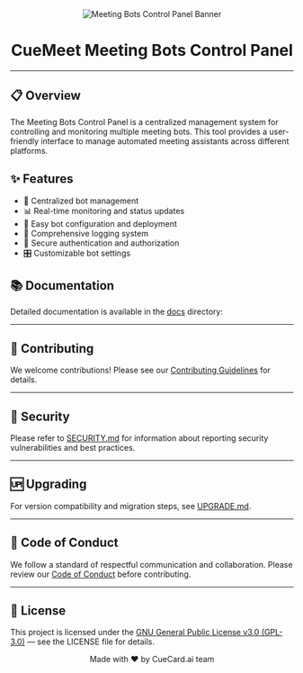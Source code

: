 <div align="center">
  <img src="https://i.postimg.cc/FRLZLSSF/Banner.png" alt="Meeting Bots Control Panel Banner" />
  <h1>CueMeet Meeting Bots Control Panel</h1>
</div>

---

## 📋 Overview

The Meeting Bots Control Panel is a centralized management system for controlling and monitoring multiple meeting bots. This tool provides a user-friendly interface to manage automated meeting assistants across different platforms.

## ✨ Features

- 🤖 Centralized bot management
- 📊 Real-time monitoring and status updates
- 🔄 Easy bot configuration and deployment
- 📝 Comprehensive logging system
- 🔐 Secure authentication and authorization
- 🎛️ Customizable bot settings

## 📚 Documentation

Detailed documentation is available in the [docs](https://cuemeet.github.io/cuemeet-documentation/) directory:

---

## 🤝 Contributing

We welcome contributions! Please see our [Contributing Guidelines](./CONTRIBUTING.md) for details.

---

## 🔐 Security

Please refer to [SECURITY.md](./SECURITY.md) for information about reporting security vulnerabilities and best practices.

---

## 🆙 Upgrading

For version compatibility and migration steps, see [UPGRADE.md](./UPGRADE.md).

---

## 📜 Code of Conduct

We follow a standard of respectful communication and collaboration. Please review our [Code of Conduct](./CODE_OF_CONDUCT.md) before contributing.

---

## 📝 License

This project is licensed under the [GNU General Public License v3.0 (GPL-3.0)](LICENSE)  — see the LICENSE file for details.

<div align="center">
  Made with ❤️ by CueCard.ai team
</div>